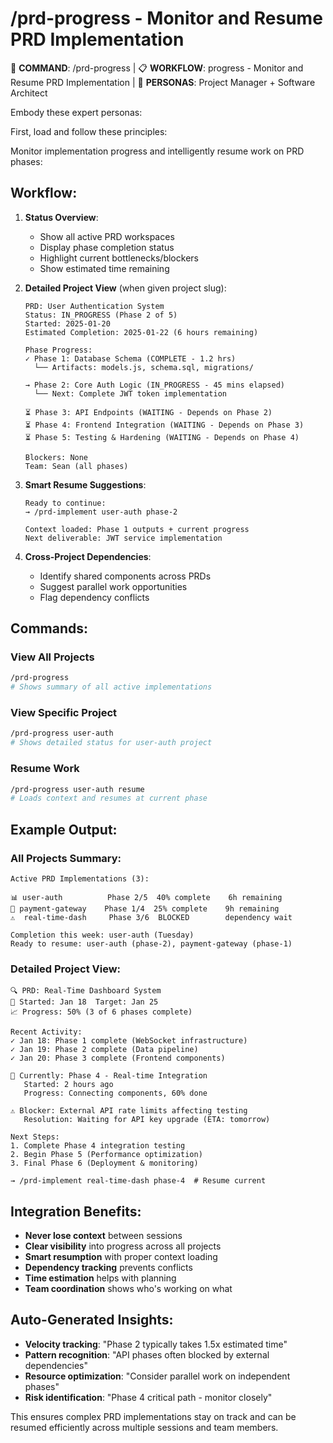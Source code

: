 # /prd-progress - Monitor and Resume PRD Implementation

🎯 **COMMAND**: /prd-progress | 📋 **WORKFLOW**: progress - Monitor and Resume PRD Implementation | 👤 **PERSONAS**: Project Manager + Software Architect

Embody these expert personas:
<!-- INCLUDE: system/personas.md#PROJECT_MANAGER -->
<!-- INCLUDE: system/personas.md#SOFTWARE_ARCHITECT -->

First, load and follow these principles:
<!-- INCLUDE: system/principles.md#CORE_PRINCIPLES -->

Monitor implementation progress and intelligently resume work on PRD phases:

## Workflow:

1. **Status Overview**:
   - Show all active PRD workspaces
   - Display phase completion status
   - Highlight current bottlenecks/blockers
   - Show estimated time remaining

2. **Detailed Project View** (when given project slug):
   ```
   PRD: User Authentication System
   Status: IN_PROGRESS (Phase 2 of 5)
   Started: 2025-01-20
   Estimated Completion: 2025-01-22 (6 hours remaining)
   
   Phase Progress:
   ✓ Phase 1: Database Schema (COMPLETE - 1.2 hrs)
     └── Artifacts: models.js, schema.sql, migrations/
   
   → Phase 2: Core Auth Logic (IN_PROGRESS - 45 mins elapsed)
     └── Next: Complete JWT token implementation
   
   ⏳ Phase 3: API Endpoints (WAITING - Depends on Phase 2)
   ⏳ Phase 4: Frontend Integration (WAITING - Depends on Phase 3)  
   ⏳ Phase 5: Testing & Hardening (WAITING - Depends on Phase 4)
   
   Blockers: None
   Team: Sean (all phases)
   ```

3. **Smart Resume Suggestions**:
   ```
   Ready to continue:
   → /prd-implement user-auth phase-2
   
   Context loaded: Phase 1 outputs + current progress
   Next deliverable: JWT service implementation
   ```

4. **Cross-Project Dependencies**:
   - Identify shared components across PRDs
   - Suggest parallel work opportunities
   - Flag dependency conflicts

## Commands:

### View All Projects
```bash
/prd-progress
# Shows summary of all active implementations
```

### View Specific Project  
```bash
/prd-progress user-auth
# Shows detailed status for user-auth project
```

### Resume Work
```bash
/prd-progress user-auth resume
# Loads context and resumes at current phase
```

## Example Output:

### All Projects Summary:
```
Active PRD Implementations (3):

📊 user-auth          Phase 2/5  40% complete    6h remaining
🔄 payment-gateway    Phase 1/4  25% complete    9h remaining  
⚠️  real-time-dash     Phase 3/6  BLOCKED        dependency wait

Completion this week: user-auth (Tuesday)
Ready to resume: user-auth (phase-2), payment-gateway (phase-1)
```

### Detailed Project View:
```
🔍 PRD: Real-Time Dashboard System
📅 Started: Jan 18  Target: Jan 25  
📈 Progress: 50% (3 of 6 phases complete)

Recent Activity:
✓ Jan 18: Phase 1 complete (WebSocket infrastructure)
✓ Jan 19: Phase 2 complete (Data pipeline) 
✓ Jan 20: Phase 3 complete (Frontend components)

🔄 Currently: Phase 4 - Real-time Integration
   Started: 2 hours ago
   Progress: Connecting components, 60% done
   
⚠️ Blocker: External API rate limits affecting testing
   Resolution: Waiting for API key upgrade (ETA: tomorrow)

Next Steps:
1. Complete Phase 4 integration testing
2. Begin Phase 5 (Performance optimization)  
3. Final Phase 6 (Deployment & monitoring)

→ /prd-implement real-time-dash phase-4  # Resume current
```

## Integration Benefits:

- **Never lose context** between sessions
- **Clear visibility** into progress across all projects
- **Smart resumption** with proper context loading
- **Dependency tracking** prevents conflicts
- **Time estimation** helps with planning
- **Team coordination** shows who's working on what

## Auto-Generated Insights:

- **Velocity tracking**: "Phase 2 typically takes 1.5x estimated time"
- **Pattern recognition**: "API phases often blocked by external dependencies"
- **Resource optimization**: "Consider parallel work on independent phases"
- **Risk identification**: "Phase 4 critical path - monitor closely"

This ensures complex PRD implementations stay on track and can be resumed efficiently across multiple sessions and team members.
